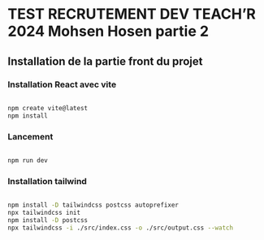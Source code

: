 # TEST RECRUTEMENT DEV TEACH’R 2024 Mohsen Hosen partie 2

## Installation de la partie front du projet


### Installation React avec vite

```bash

npm create vite@latest
npm install

```

### Lancement


```bash

npm run dev

```

### Installation tailwind

```bash

npm install -D tailwindcss postcss autoprefixer
npx tailwindcss init
npm install -D postcss
npx tailwindcss -i ./src/index.css -o ./src/output.css --watch 
```



